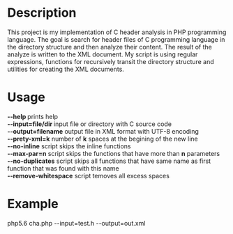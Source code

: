 # Description
This project is my implementation of C header analysis in PHP programming language. The goal is search for header files of C programming language in the directory structure and then analyze their content.
The result of the analyze is written to the XML document. My script is using regular expressions, functions for recursively transit the directory structure and utilities for creating the XML documents.

# Usage
<strong> --help </strong>  prints help <br>
<strong>--input=file/dir </strong>  input file or directory with C source code <br>
<strong>--output=filename</strong> output file in XML format with UTF-8 encoding <br>
<strong>--prety-xml=k</strong> number of <strong>k</strong> spaces at the begining of the new line <br>
<strong>--no-inline</strong> script skips the inline functions <br>
<strong>--max-par=n</strong> script skips the functions that have more than <strong>n</strong> parameters <br>
<strong>--no-duplicates</strong> script skips all functions that have same name as first function that was found with this name <br>
<strong>--remove-whitespace</strong> script temoves all excess spaces

# Example
php5.6 cha.php --input=test.h --output=out.xml
